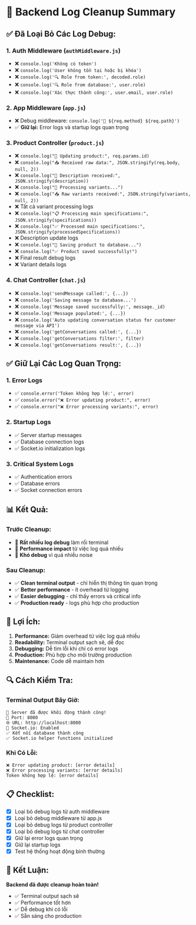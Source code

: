 # 🧹 Backend Log Cleanup Summary

## ✅ Đã Loại Bỏ Các Log Debug:

### 1. **Auth Middleware (`authMiddleware.js`)**
- ❌ `console.log('Không có token')`
- ❌ `console.log('User không tồn tại hoặc bị khóa')`
- ❌ `console.log('🔍 Role from token:', decoded.role)`
- ❌ `console.log('🔍 Role from database:', user.role)`
- ❌ `console.log('Xác thực thành công:', user.email, user.role)`

### 2. **App Middleware (`app.js`)**
- ❌ Debug middleware: `console.log('📡 ${req.method} ${req.path}')`
- ✅ **Giữ lại:** Error logs và startup logs quan trọng

### 3. **Product Controller (`product.js`)**
- ❌ `console.log("🔄 Updating product:", req.params.id)`
- ❌ `console.log("📥 Received raw data:", JSON.stringify(req.body, null, 2))`
- ❌ `console.log("📝 Description received:", JSON.stringify(description))`
- ❌ `console.log("🔄 Processing variants...")`
- ❌ `console.log("📥 Raw variants received:", JSON.stringify(variants, null, 2))`
- ❌ Tất cả variant processing logs
- ❌ `console.log("📋 Processing main specifications:", JSON.stringify(specifications))`
- ❌ `console.log("✅ Processed main specifications:", JSON.stringify(processedSpecifications))`
- ❌ Description update logs
- ❌ `console.log("💾 Saving product to database...")`
- ❌ `console.log("✅ Product saved successfully!")`
- ❌ Final result debug logs
- ❌ Variant details logs

### 4. **Chat Controller (`chat.js`)**
- ❌ `console.log('sendMessage called:', {...})`
- ❌ `console.log('Saving message to database...')`
- ❌ `console.log('Message saved successfully:', message._id)`
- ❌ `console.log('Message populated:', {...})`
- ❌ `console.log('Auto updating conversation status for customer message via API')`
- ❌ `console.log('getConversations called:', {...})`
- ❌ `console.log('getConversations filter:', filter)`
- ❌ `console.log('getConversations result:', {...})`

## ✅ Giữ Lại Các Log Quan Trọng:

### 1. **Error Logs**
- ✅ `console.error('Token không hợp lệ:', error)`
- ✅ `console.error("❌ Error updating product:", error)`
- ✅ `console.error("❌ Error processing variants:", error)`

### 2. **Startup Logs**
- ✅ Server startup messages
- ✅ Database connection logs
- ✅ Socket.io initialization logs

### 3. **Critical System Logs**
- ✅ Authentication errors
- ✅ Database errors
- ✅ Socket connection errors

## 📊 Kết Quả:

### **Trước Cleanup:**
- 🔴 **Rất nhiều log debug** làm rối terminal
- 🔴 **Performance impact** từ việc log quá nhiều
- 🔴 **Khó debug** vì quá nhiều noise

### **Sau Cleanup:**
- ✅ **Clean terminal output** - chỉ hiển thị thông tin quan trọng
- ✅ **Better performance** - ít overhead từ logging
- ✅ **Easier debugging** - chỉ thấy errors và critical info
- ✅ **Production ready** - logs phù hợp cho production

## 🎯 Lợi Ích:

1. **Performance:** Giảm overhead từ việc log quá nhiều
2. **Readability:** Terminal output sạch sẽ, dễ đọc
3. **Debugging:** Dễ tìm lỗi khi chỉ có error logs
4. **Production:** Phù hợp cho môi trường production
5. **Maintenance:** Code dễ maintain hơn

## 🔍 Cách Kiểm Tra:

### **Terminal Output Bây Giờ:**
```
🚀 Server đã được khởi động thành công!
📍 Port: 8000
🌐 URL: http://localhost:8000
🔌 Socket.io: Enabled
✅ Kết nối database thành công
✅ Socket.io helper functions initialized
```

### **Khi Có Lỗi:**
```
❌ Error updating product: [error details]
❌ Error processing variants: [error details]
Token không hợp lệ: [error details]
```

## 📋 Checklist:

- [x] Loại bỏ debug logs từ auth middleware
- [x] Loại bỏ debug middleware từ app.js
- [x] Loại bỏ debug logs từ product controller
- [x] Loại bỏ debug logs từ chat controller
- [x] Giữ lại error logs quan trọng
- [x] Giữ lại startup logs
- [x] Test hệ thống hoạt động bình thường

## 🎉 Kết Luận:

**Backend đã được cleanup hoàn toàn!** 
- ✅ Terminal output sạch sẽ
- ✅ Performance tốt hơn
- ✅ Dễ debug khi có lỗi
- ✅ Sẵn sàng cho production

